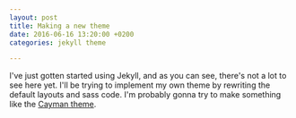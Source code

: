 ```yaml
---
layout: post
title: Making a new theme
date: 2016-06-16 13:20:00 +0200
categories: jekyll theme

---
```


I've just gotten started using Jekyll, and as you can see, there's not a lot to see here yet.
I'll be trying to implement my own theme by rewriting the default layouts and sass code.
I'm probably gonna try to make something like the [Cayman theme](https://jasonlong.github.io/cayman-theme/).
